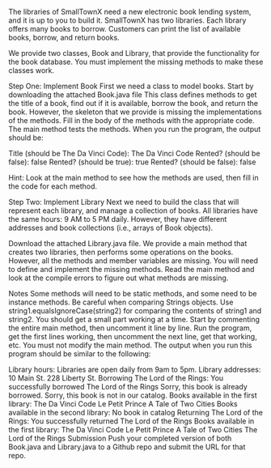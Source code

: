 The libraries of SmallTownX need a new electronic book lending system, and it is up to you to build it. SmallTownX has two libraries. Each library offers many books to borrow. Customers can print the list of available books, borrow, and return books. 

We provide two classes, Book and Library, that provide the functionality for the book database. You must implement the missing methods to make these classes work. 

Step One: Implement Book 
First we need a class to model books. Start by downloading the attached Book.java file This class defines methods to get the title of a book, find out if it is available, borrow the book, and return the book. However, the skeleton that we provide is missing the implementations of the methods. Fill in the body of the methods with the appropriate code. The main method tests the methods. When you run the program, the output should be: 

Title (should be The Da Vinci Code): The Da Vinci Code 
Rented? (should be false): false
Rented? (should be true): true
Rented? (should be false): false 

Hint: Look at the main method to see how the methods are used, then fill in the code for each method. 

Step Two: Implement Library 
Next we need to build the class that will represent each library, and manage a collection of books. All libraries have the same hours: 9 AM to 5 PM daily. However, they have different addresses and book collections (i.e., arrays of Book objects). 

Download the attached Library.java file. We provide a main method that creates two libraries, then performs some operations on the books. However, all the methods and member variables are missing. You will need to define and implement the missing methods. Read the main method and look at the compile errors to figure out what methods are missing. 

Notes 
Some methods will need to be static methods, and some need to be instance methods. 
Be careful when comparing Strings objects. Use string1.equalsIgnoreCase(string2) for comparing the contents of string1 and string2. 
You should get a small part working at a time. Start by commenting the entire main method, then uncomment it line by line. Run the program, get the first lines working, then uncomment the next line, get that working, etc. 
You must not modify the main method. 
The output when you run this program should be similar to the following: 

Library hours:
Libraries are open daily from 9am to 5pm.
Library addresses:
10 Main St.
228 Liberty St.
Borrowing The Lord of the Rings:
You successfully borrowed The Lord of the Rings
Sorry, this book is already borrowed.
Sorry, this book is not in our catalog. 
Books available in the first library:
The Da Vinci Code
Le Petit Prince
A Tale of Two Cities 
Books available in the second library:
No book in catalog 
Returning The Lord of the Rings:
You successfully returned The Lord of the Rings 
Books available in the first library:
The Da Vinci Code
Le Petit Prince
A Tale of Two Cities
The Lord of the Rings
Submission
Push your completed version of both Book.java and Library.java to a Github repo and submit the URL for that repo.
